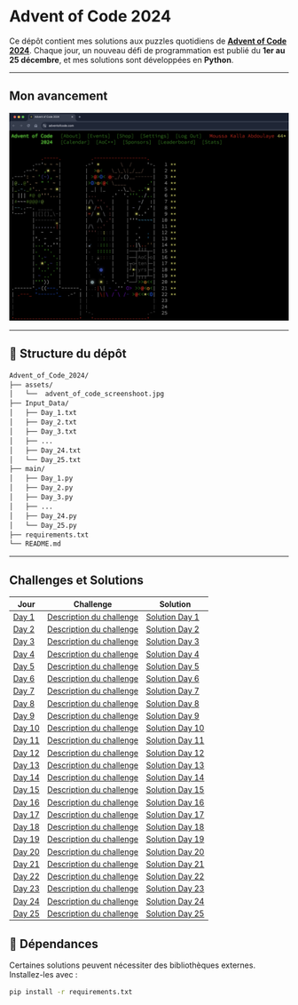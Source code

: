 # Advent of Code 2024

Ce dépôt contient mes solutions aux puzzles quotidiens de **[Advent of Code 2024](https://adventofcode.com/2024/)**. Chaque jour, un nouveau défi de programmation est publié du **1er au 25 décembre**, et mes solutions sont développées en **Python**.

---

## Mon avancement

![Mon progrès Advent of Code](https://github.com/Moussa-Kalla/Advent_of_code_2024/blob/main/assets/advent_of_code_screenshoot.jpg)

---

## 📂 Structure du dépôt
```bash
Advent_of_Code_2024/
├── assets/
│   └──  advent_of_code_screenshoot.jpg
├── Input_Data/
│   ├── Day_1.txt
│   ├── Day_2.txt
│   ├── Day_3.txt
│   ├── ...
│   ├── Day_24.txt
│   └── Day_25.txt
├── main/
│   ├── Day_1.py
│   ├── Day_2.py
│   ├── Day_3.py
│   ├── ...
│   ├── Day_24.py
│   └── Day_25.py
├── requirements.txt
└── README.md
```
 

---

## Challenges et Solutions

| Jour | Challenge | Solution |
|------|----------|----------|
| [Day 1](#day-1) | [Description du challenge](https://adventofcode.com/2024/day/1) | [Solution Day 1](main/Day_1.py) |
| [Day 2](#day-2) | [Description du challenge](https://adventofcode.com/2024/day/2) | [Solution Day 2](main/Day_2.py) |
| [Day 3](#day-3) | [Description du challenge](https://adventofcode.com/2024/day/3) | [Solution Day 3](main/Day_3.py) |
| [Day 4](#day-4) | [Description du challenge](https://adventofcode.com/2024/day/4) | [Solution Day 4](main/Day_4.py) |
| [Day 5](#day-5) | [Description du challenge](https://adventofcode.com/2024/day/5) | [Solution Day 5](main/Day_5.py) |
| [Day 6](#day-6) | [Description du challenge](https://adventofcode.com/2024/day/6) | [Solution Day 6](main/Day_6.py) |
| [Day 7](#day-7) | [Description du challenge](https://adventofcode.com/2024/day/7) | [Solution Day 7](main/Day_7.py) |
| [Day 8](#day-8) | [Description du challenge](https://adventofcode.com/2024/day/8) | [Solution Day 8](main/Day_8.py) |
| [Day 9](#day-9) | [Description du challenge](https://adventofcode.com/2024/day/9) | [Solution Day 9](main/Day_9.py) |
| [Day 10](#day-10) | [Description du challenge](https://adventofcode.com/2024/day/10) | [Solution Day 10](main/Day_10.py) |
| [Day 11](#day-11) | [Description du challenge](https://adventofcode.com/2024/day/11) | [Solution Day 11](main/Day_11.py) |
| [Day 12](#day-12) | [Description du challenge](https://adventofcode.com/2024/day/12) | [Solution Day 12](main/Day_12.py) |
| [Day 13](#day-13) | [Description du challenge](https://adventofcode.com/2024/day/13) | [Solution Day 13](main/Day_13.py) |
| [Day 14](#day-14) | [Description du challenge](https://adventofcode.com/2024/day/14) | [Solution Day 14](main/Day_14.py) |
| [Day 15](#day-15) | [Description du challenge](https://adventofcode.com/2024/day/15) | [Solution Day 15](main/Day_15.py) |
| [Day 16](#day-16) | [Description du challenge](https://adventofcode.com/2024/day/16) | [Solution Day 16](main/Day_16.py) |
| [Day 17](#day-17) | [Description du challenge](https://adventofcode.com/2024/day/17) | [Solution Day 17](main/Day_17.py) |
| [Day 18](#day-18) | [Description du challenge](https://adventofcode.com/2024/day/18) | [Solution Day 18](main/Day_18.py) |
| [Day 19](#day-19) | [Description du challenge](https://adventofcode.com/2024/day/19) | [Solution Day 19](main/Day_19.py) |
| [Day 20](#day-20) | [Description du challenge](https://adventofcode.com/2024/day/20) | [Solution Day 20](main/Day_20.py) |
| [Day 21](#day-21) | [Description du challenge](https://adventofcode.com/2024/day/21) | [Solution Day 21](main/Day_21.py) |
| [Day 22](#day-22) | [Description du challenge](https://adventofcode.com/2024/day/22) | [Solution Day 22](main/Day_22.py) |
| [Day 23](#day-23) | [Description du challenge](https://adventofcode.com/2024/day/23) | [Solution Day 23](main/Day_23.py) |
| [Day 24](#day-24) | [Description du challenge](https://adventofcode.com/2024/day/24) | [Solution Day 24](main/Day_24.py) |
| [Day 25](#day-25) | [Description du challenge](https://adventofcode.com/2024/day/25) | [Solution Day 25](main/Day_25.py) |


## 🔧 Dépendances

Certaines solutions peuvent nécessiter des bibliothèques externes. Installez-les avec :

```sh
pip install -r requirements.txt